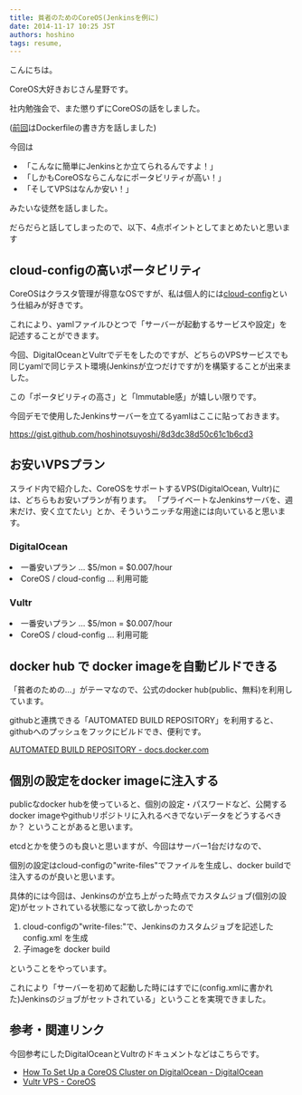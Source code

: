 ```yaml
---
title: 貧者のためのCoreOS(Jenkinsを例に)
date: 2014-11-17 10:25 JST
authors: hoshino
tags: resume, 
---
```

こんにちは。

CoreOS大好きおじさん星野です。

社内勉強会で、また懲りずにCoreOSの話をしました。

(<a href="http://tech.feedforce.jp/docker_coreos.html">前回</a>はDockerfileの書き方を話しました)

<!--more-->

今回は
<ul>
	<li>「こんなに簡単にJenkinsとか立てられるんですよ！」</li>
	<li>「しかもCoreOSならこんなにポータビリティが高い！」</li>
	<li>「そしてVPSはなんか安い！」</li>
</ul>
みたいな徒然を話しました。

<script async class="speakerdeck-embed" data-id="92a85c504c84013292632a533d39c347" data-ratio="1.77777777777778" src="//speakerdeck.com/assets/embed.js"></script>

だらだらと話してしまったので、以下、4点ポイントとしてまとめたいと思います
<h2>cloud-configの高いポータビリティ</h2>
CoreOSはクラスタ管理が得意なOSですが、私は個人的には<a href="https://coreos.com/docs/cluster-management/setup/cloudinit-cloud-config/">cloud-config</a>という仕組みが好きです。

これにより、yamlファイルひとつで「サーバーが起動するサービスや設定」を記述することができます。

今回、DigitalOceanとVultrでデモをしたのですが、どちらのVPSサービスでも同じyamlで同じテスト環境(Jenkinsが立つだけですが)を構築することが出来ました。

この「ポータビリティの高さ」と「Immutable感」が嬉しい限りです。

今回デモで使用したJenkinsサーバーを立てるyamlはここに貼っておきます。

<a href="https://gist.github.com/hoshinotsuyoshi/8d3dc38d50c61c1b6cd3">https://gist.github.com/hoshinotsuyoshi/8d3dc38d50c61c1b6cd3</a>
<h2>お安いVPSプラン</h2>
スライド内で紹介した、CoreOSをサポートするVPS(DigitalOcean, Vultr)には、どちらもお安いプランが有ります。
「プライベートなJenkinsサーバを、週末だけ、安く立てたい」とか、そういうニッチな用途には向いていると思います。
<h3>DigitalOcean</h3>
<li>一番安いプラン …  $5/mon = $0.007/hour</li>
<li>CoreOS / cloud-config …  利用可能</li>
<h3>Vultr</h3>
<li>一番安いプラン …  $5/mon = $0.007/hour</li>
<li>CoreOS / cloud-config …  利用可能</li>

<h2>docker hub で docker imageを自動ビルドできる</h2>
「貧者のための…」がテーマなので、公式のdocker hub(public、無料)を利用しています。

githubと連携できる「AUTOMATED BUILD REPOSITORY」を利用すると、githubへのプッシュをフックにビルドでき、便利です。

<a href="https://docs.docker.com/docker-hub/builds/">AUTOMATED BUILD REPOSITORY - docs.docker.com</a>
<h2>個別の設定をdocker imageに注入する</h2>
publicなdocker hubを使っていると、個別の設定・パスワードなど、公開するdocker imageやgithubリポジトリに入れるべきでないデータをどうするべきか？ ということがあると思います。

etcdとかを使うのも良いと思いますが、今回はサーバー1台だけなので、

個別の設定はcloud-configの"write-files"でファイルを生成し、docker buildで注入するのが良いと思います。

具体的には今回は、Jenkinsのが立ち上がった時点でカスタムジョブ(個別の設定)がセットされている状態になって欲しかったので
<ol type="1">
<li>cloud-configの"write-files:"で、Jenkinsのカスタムジョブを記述したconfig.xml を生成</li>
<li>子imageを docker build</li>
</ol>
ということをやっています。

これにより「サーバーを初めて起動した時にはすでに(config.xmlに書かれた)Jenkinsのジョブがセットされている」ということを実現できました。
<h2>参考・関連リンク</h2>
今回参考にしたDigitalOceanとVultrのドキュメントなどはこちらです。
<ul>
	<li><a href="https://www.digitalocean.com/community/tutorials/how-to-set-up-a-coreos-cluster-on-digitalocean">How To Set Up a CoreOS Cluster on DigitalOcean - DigitalOcean</a></li>
	<li><a href="https://coreos.com/docs/running-coreos/cloud-providers/vultr/">Vultr VPS - CoreOS</a></li>
</ul>